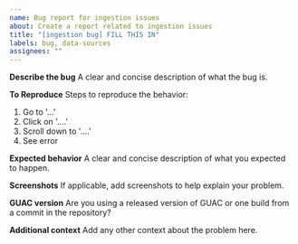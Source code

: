 ```yaml
---
name: Bug report for ingestion issues
about: Create a report related to ingestion issues
title: "[ingestion bug] FILL THIS IN"
labels: bug, data-sources
assignees: ""
---
```


**Describe the bug**
A clear and concise description of what the bug is.

**To Reproduce**
Steps to reproduce the behavior:

1. Go to '...'
2. Click on '....'
3. Scroll down to '....'
4. See error

**Expected behavior**
A clear and concise description of what you expected to happen.

**Screenshots**
If applicable, add screenshots to help explain your problem.

**GUAC version**
Are you using a released version of GUAC or one build from a commit in the
repository?

**Additional context**
Add any other context about the problem here.
